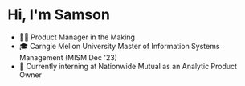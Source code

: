 
# Hi, I'm Samson
- 👨‍💼 Product Manager in the Making
- 🎓 Carngie Mellon University Master of Information Systems Management (MISM Dec '23)
- 💼 Currently interning at Nationwide Mutual as an Analytic Product Owner
